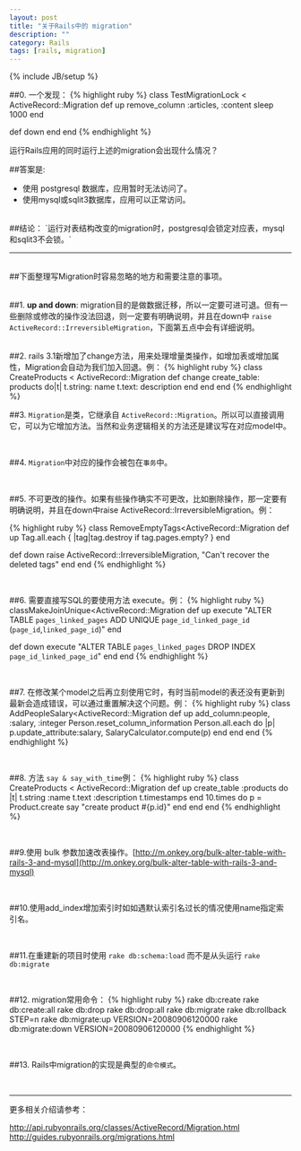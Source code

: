 ```yaml
---
layout: post
title: "关于Rails中的 migration"
description: ""
category: Rails
tags: [rails, migration]
---
```

{% include JB/setup %}


##0. 一个发现：
{% highlight ruby %}
class TestMigrationLock < ActiveRecord::Migration
  def up
    remove_column :articles, :content
    sleep 1000
  end

  def down
  end
end
{% endhighlight %}

运行Rails应用的同时运行上述的migration会出现什么情况？

##答案是:
- 使用 postgresql 数据库，应用暂时无法访问了。
- 使用mysql或sqlit3数据库，应用可以正常访问。


<br>
##结论：
`运行对表结构改变的migration时，postgresql会锁定对应表，mysql和sqlit3不会锁。`

<br>

***

<br>
##下面整理写Migration时容易忽略的地方和需要注意的事项。
<br>
<br>

##1. **up and down**: migration目的是做数据迁移，所以一定要可进可退。但有一些删除或修改的操作没法回退，则一定要有明确说明，并且在down中 `raise ActiveRecord::IrreversibleMigration`，下面第五点中会有详细说明。

<br>
##2. rails 3.1新增加了change方法，用来处理增量类操作，如增加表或增加属性，Migration会自动为我们加入回退。例：
{% highlight ruby %}
class CreateProducts < ActiveRecord::Migration
  def change
    create_table: products do|t|
      t.string: name
      t.text: description
    end
  end
end
{% endhighlight %}

<br>

##3. `Migration`是类，它继承自 `ActiveRecord::Migration`。所以可以直接调用它，可以为它增加方法。当然和业务逻辑相关的方法还是建议写在对应model中。

<br>

##4. `Migration`中对应的操作会被包在`事务`中。

<br>

##5. 不可更改的操作。如果有些操作确实不可更改，比如删除操作，那一定要有明确说明，并且在down中raise ActiveRecord::IrreversibleMigration。例：

{% highlight ruby %}
class RemoveEmptyTags<ActiveRecord::Migration
  def up
    Tag.all.each { |tag|tag.destroy if tag.pages.empty? }
  end

  def down
    raise ActiveRecord::IrreversibleMigration, "Can't recover the deleted tags"
  end
end
{% endhighlight %}

<br>

##6. 需要直接写SQL的要使用方法 execute。例：
{% highlight ruby %}
classMakeJoinUnique<ActiveRecord::Migration
  def up
    execute "ALTER TABLE `pages_linked_pages` ADD UNIQUE `page_id_linked_page_id` (`page_id`,`linked_page_id`)"
  end

  def down
    execute "ALTER TABLE `pages_linked_pages` DROP INDEX `page_id_linked_page_id`"
  end
end
{% endhighlight %}

<br>

##7. 在修改某个model之后再立刻使用它时，有时当前model的表还没有更新到最新会造成错误，可以通过重置解决这个问题。例：
{% highlight ruby %}
class AddPeopleSalary<ActiveRecord::Migration
  def up
    add_column:people, :salary, :integer
    Person.reset_column_information
    Person.all.each do |p|
      p.update_attribute:salary, SalaryCalculator.compute(p)
    end
  end
end
{% endhighlight %}

<br>

##8. 方法 `say & say_with_time`例：
{% highlight ruby %}
class CreateProducts < ActiveRecord::Migration
  def up
    create_table :products do |t|
        t.string :name
        t.text :description
        t.timestamps
    end
    10.times do
      p = Product.create
      say "create product #{p.id}"
    end
  end
end
{% endhighlight %}

<br>

##9.使用 bulk 参数加速改表操作。[http://m.onkey.org/bulk-alter-table-with-rails-3-and-mysql](http://m.onkey.org/bulk-alter-table-with-rails-3-and-mysql)

<br>

##10.使用add_index增加索引时如如遇默认索引名过长的情况使用name指定索引名。

<br>

##11.在重建新的项目时使用 `rake db:schema:load` 而不是从头运行 `rake db:migrate`

<br>

##12. migration常用命令：
{% highlight ruby %}
   rake db:create
   rake db:create:all
   rake db:drop
   rake db:drop:all
   rake db:migrate
   rake db:rollback STEP=n
   rake db:migrate:up VERSION=20080906120000
   rake db:migrate:down VERSION=20080906120000
{% endhighlight %}

<br>

##13. Rails中migration的实现是典型的`命令模式`。

<br>

***

更多相关介绍请参考：

http://api.rubyonrails.org/classes/ActiveRecord/Migration.html
http://guides.rubyonrails.org/migrations.html